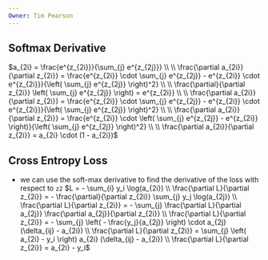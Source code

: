 ```yaml
---
Owner: Tim Pearson
---
```

## Softmax Derivative
$a_{2i} = \frac{e^{z_{2i}}}{\sum_{j} e^{z_{2j}}}  
\\  
\\  
\frac{\partial a_{2i}}{\partial z_{2i}} = \frac{e^{z_{2i}} \cdot \sum_{j} e^{z_{2j}} - e^{z_{2i}} \cdot e^{z_{2i}}}{\left( \sum_{j} e^{z_{2j}} \right)^2}  
\\ \\  
\frac{\partial}{\partial z_{2i}} \left( \sum_{j} e^{z_{2j}} \right) = e^{z_{2i}}  
\\ \\  
\frac{\partial a_{2i}}{\partial z_{2i}} = \frac{e^{z_{2i}} \cdot \sum_{j} e^{z_{2j}} - e^{z_{2i}} \cdot e^{z_{2i}}}{\left( \sum_{j} e^{z_{2j}} \right)^2}  
\\ \\  
\frac{\partial a_{2i}}{\partial z_{2i}} = \frac{e^{z_{2i}} \cdot \left( \sum_{j} e^{z_{2j}} - e^{z_{2i}} \right)}{\left( \sum_{j} e^{z_{2j}} \right)^2}  
\\ \\  
\frac{\partial a_{2i}}{\partial z_{2i}} = a_{2i} \cdot (1 - a_{2i})$
## Cross Entropy Loss
- we can use the soft-max derivative to find the derivative of the loss with respect to `z2`
$L = - \sum_{i} y_i \log(a_{2i}) \\ \frac{\partial L}{\partial z_{2i}} = - \frac{\partial}{\partial z_{2i}} \sum_{j} y_j \log(a_{2j}) \\ \frac{\partial L}{\partial z_{2i}} = - \sum_{j} \frac{\partial L}{\partial a_{2j}} \frac{\partial a_{2j}}{\partial z_{2i}} \\ \frac{\partial L}{\partial z_{2i}} = - \sum_{j} \left( - \frac{y_j}{a_{2j}} \right) \cdot a_{2j} (\delta_{ij} - a_{2i}) \\ \frac{\partial L}{\partial z_{2i}} = \sum_{j} \left( a_{2i} - y_i \right) a_{2i} (\delta_{ij} - a_{2i}) \\ \frac{\partial L}{\partial z_{2i}} = a_{2i} - y_i$